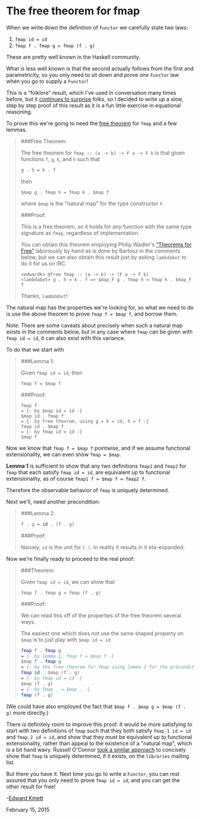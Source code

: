 # The free theorem for fmap

When we write down the definition of `Functor` we carefully state two laws:

1. `fmap id = id`
2. `fmap f . fmap g = fmap (f . g)`

These are pretty well known in the Haskell community.

What is less well known is that the second actually follows from the first and parametricity, so you only need to sit down and prove _one_ `Functor` law when you go to supply a `Functor`!

This is a “folklore” result, which I've used in conversation many times before, but it [continues to surprise](https://twitter.com/BartoszMilewski/status/566204998015787008) folks, so I decided to write up a slow, step by step proof of this result as it is a fun little exercise in equational reasoning.

To prove this we're going to need the [free theorem](http://ttic.uchicago.edu/~dreyer/course/papers/wadler.pdf) for `fmap` and a few lemmas.

> ###Free Theorem:
>
> The free theorem for `fmap :: (a -> b) -> F a -> F b` is that given functions `f`, `g`, `k`, and `h` such that
>
> ```haskell
> g . h = k . f
> ```
> 
> then
>
> ```
> $map g . fmap h = fmap k . $map f
> ```
>
> where `$map` is the "natural map" for the type constructor `F`. 
>
>
> ###Proof:
>
> This is a free theorem, so it holds for _any_ function with the same type signature as
> `fmap`, regardless of implementation.
>
> You can obtain this theorem employing Philip Wadler's [“Theorems for Free”](http://ttic.uchicago.edu/~dreyer/course/papers/wadler.pdf) laboriously by hand as is done by Bartosz in the comments below, but we can also obtain this result just by asking `lambdabot` to do it for us on IRC.
>
> ```
> <edwardk> @free fmap :: (a -> b) -> (F a -> F b)
> <lambdabot> g . h = k . f => $map_F g . fmap h = fmap k . $map_F f
> ```
>
> Thanks, `lambdabot`!

The natural map has the properties we're looking for, so what we need to do is use the above theorem to prove `fmap f = $map f`, and borrow them.

Note: There are some caveats about precisely when such a natural map exists in the comments below, but in any case where `fmap` can be given with `fmap id = id`, it can also exist with this variance.

To do that we start with

> ###Lemma 1:
> 
> Given `fmap id = id`, then
> 
> ```
> fmap f = $map f
> ```
>
> ###Proof:
>
> ```
> fmap f 
> = {- by $map id = id -}
> $map id . fmap f
> = {- by free theorem, using g = k = id, h = f -} 
> fmap id . $map f
> = {- by fmap id = id -}
> $map f
> ```

Now we know that `fmap f = $map f` pointwise, and if we assume functional extensionality, we can even show `fmap = $map`.

**Lemma 1** is sufficient to show that any two definitions `fmap1` and `fmap2` for `fmap` that each satisfy `fmap id = id`, are equivalent up to functional extensionality, as of course `fmap1 f = $map f = fmap2 f`. 

Therefore the observable behavior of `fmap` is uniquely determined.

Next we'll, need another precondition:

> ###Lemma 2:
>
> ```haskell
> f . g = id . (f . g)
> ```
> 
> ###Proof: 
>
> Naively, `id` is the unit for `(.)`. In reality it results in it eta-expanded.
>

Now we're finally ready to proceed to the real proof:

> ###Theorem:
> 
> Given `fmap id = id`, we can show that
>
> ```
> fmap f . fmap g = fmap (f . g)
> ```
> 
> ###Proof:
> 
> We can read this off of the properties of the free theorem several ways.
> 
> The easiest one which does not use the same shaped property on `$map` is to just play with `$map id = id`
> 
> ```haskell
> fmap f . fmap g 
> = {- by lemma 1, fmap f = $map f -}
> $map f . fmap g
> = {- by the free theorem for fmap using lemma 2 for the precondition -}
> fmap id . $map (f . g)
> = {- by fmap id = id -}
> $map (f . g)
> = {- by fmap _ = $map _ -}
> fmap (f . g)
> ```

(We could have also employed the fact that `$map f . $map g = $map (f . g)` more directly.)

There is definitely room to improve this proof. It would be more satisfying to start with
two definitions of `fmap` such that they both satisfy `fmap_1 id = id` and `fmap_2 id = id`, and show that they must be equivalent up to functional extensionality, rather than appeal to the existence of a "natural map", which is a bit hand wavy.  Russell O'Connor [took a similar approach](http://thread.gmane.org/gmane.comp.lang.haskell.libraries/15382/focus=15384) to concisely show that `fmap` is uniquely determined, if it exists, on the `libraries` mailing list.

But there you have it. Next time you go to write a `Functor`, you can rest assured that you only need to prove `fmap id = id`, and you can get the other result for free!

-[Edward Kmett](mailto:ekmett@gmail.com)

February 15, 2015